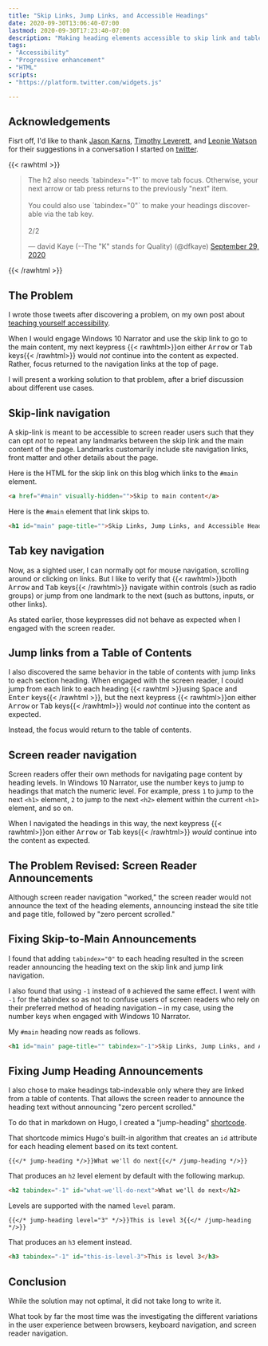 ```yaml
---
title: "Skip Links, Jump Links, and Accessible Headings"
date: 2020-09-30T13:06:40-07:00
lastmod: 2020-09-30T17:23:40-07:00
description: "Making heading elements accessible to skip link and table of contents links navigation for keyboard and screen readers."
tags:
- "Accessibility"
- "Progressive enhancement"
- "HTML"
scripts:
- "https://platform.twitter.com/widgets.js"

---
```


## Acknowledgements

Fisrt off, I'd like to thank [Jason Karns](https://twitter.com/jasonkarns), [Timothy Leverett](https://twitter.com/zzzzBov), and [Leonie Watson](https://twitter.com/LeonieWatson) for their suggestions in a conversation I started on [twitter](https://twitter.com/dfkaye/status/1311001235495858176).

<!--more-->

{{< rawhtml >}}
<blockquote class="twitter-tweet"><p lang="en" dir="ltr">The h2 also needs `tabindex=&quot;-1&quot;` to move tab focus. Otherwise, your next arrow or tab press returns to the previously &quot;next&quot; item.<br><br>You could also use `tabindex=&quot;0&quot;` to make your headings discoverable via the tab key.<br><br>2/2</p>&mdash; david Kaye (--The &quot;K&quot; stands for Quality) (@dfkaye) <a href="https://twitter.com/dfkaye/status/1311001814104305664?ref_src=twsrc%5Etfw">September 29, 2020</a></blockquote>
{{< /rawhtml >}}

## The Problem

I wrote those tweets after discovering a problem, on my own post about [teaching yourself accessibility](/posts/2020/08/27/teach-yourself-accessibility/).

When I would engage Windows 10 Narrator and use the skip link to go to the main content, my next keypress {{< rawhtml>}}on either <kbd>Arrow</kbd> or <kbd>Tab</kbd> keys{{< /rawhtml>}} would *not* continue into the content as expected. Rather, focus returned to the navigation links at the top of page.

I will present a working solution to that problem, after a brief discussion about different use cases.

## Skip-link navigation

A skip-link is meant to be accessible to screen reader users such that they can opt *not* to repeat any landmarks between the skip link and the main content of the page. Landmarks customarily include site navigation links, front matter and other details about the page.

Here is the HTML for the skip link on this blog which links to the `#main` element.

```html
<a href="#main" visually-hidden="">Skip to main content</a>
```

Here is the `#main` element that link skips to.

```html
<h1 id="main" page-title="">Skip Links, Jump Links, and Accessible Headings</h1>
```

## Tab key navigation

Now, as a sighted user, I can normally opt for mouse navigation, scrolling around or clicking on links. But I like to verify that {{< rawhtml>}}both <kbd>Arrow</kbd> and <kbd>Tab</kbd> keys{{< /rawhtml>}} navigate within controls (such as radio groups) or jump from one landmark to the next (such as buttons, inputs, or other links).

As stated earlier, those keypresses did not behave as expected when I engaged with the screen reader. 

## Jump links from a Table of Contents

I also discovered the same behavior in the table of contents with jump links to each section heading. When engaged with the screen reader, I could jump from each link to each heading {{< rawhtml >}}using <kbd>Space</kbd> and <kbd>Enter</kbd> keys{{< /rawhtml >}}, but the next keypress {{< rawhtml>}}on either <kbd>Arrow</kbd> or <kbd>Tab</kbd> keys{{< /rawhtml>}} would *not* continue into the content as expected.

Instead, the focus would return to the table of contents.

## Screen reader navigation

Screen readers offer their own methods for navigating page content by heading levels. In Windows 10 Narrator, use the number keys to jump to headings that match the numeric level. For example, press `1` to jump to the next `<h1>` element, `2` to jump to the next `<h2>` element within the current `<h1>` element, and so on.

When I navigated the headings in this way, the next keypress {{< rawhtml>}}on either <kbd>Arrow</kbd> or <kbd>Tab</kbd> keys{{< /rawhtml>}} *would* continue into the content as expected.

## The Problem Revised: Screen Reader Announcements

Although screen reader navigation "worked," the screen reader would not announce the text of the heading elements, announcing instead the site title and page title, followed by "zero percent scrolled."

## Fixing Skip-to-Main Announcements 

I found that adding `tabindex="0"` to each heading resulted in the screen reader announcing the heading text on the skip link and jump link navigation.

I also found that using `-1` instead of `0` achieved the same effect. I went with `-1` for the tabindex so as not to confuse users of screen readers who rely on their preferred method of heading navigation &ndash; in my case, using the number keys when engaged with Windows 10 Narrator. 

My `#main` heading now reads as follows.

```html
<h1 id="main" page-title="" tabindex="-1">Skip Links, Jump Links, and Accessible Headings</h1>
```

## Fixing Jump Heading Announcements

I also chose to make headings tab-indexable only where they are linked from a table of contents. That allows the screen reader to announce the heading text without announcing "zero percent scrolled."

To do that in markdown on Hugo, I created a "jump-heading" [shortcode](https://gohugo.io/content-management/shortcodes/).

That shortcode mimics Hugo's built-in algorithm that creates an `id` attribute for each heading element based on its text content.

```hugo
{{</* jump-heading */>}}What we'll do next{{</* /jump-heading */>}}
```

That produces an `h2` level element by default with the following markup.

```html
<h2 tabindex="-1" id="what-we'll-do-next">What we'll do next</h2>
```

Levels are supported with the named `level` param.

```hugo
{{</* jump-heading level="3" */>}}This is level 3{{</* /jump-heading */>}}
```

That produces an `h3` element instead.

```html
<h3 tabindex="-1" id="this-is-level-3">This is level 3</h3>
```

## Conclusion

While the solution may not optimal, it did not take long to write it.

What took by far the most time was the investigating the different variations in the user experience between browsers, keyboard navigation, and screen reader navigation.
